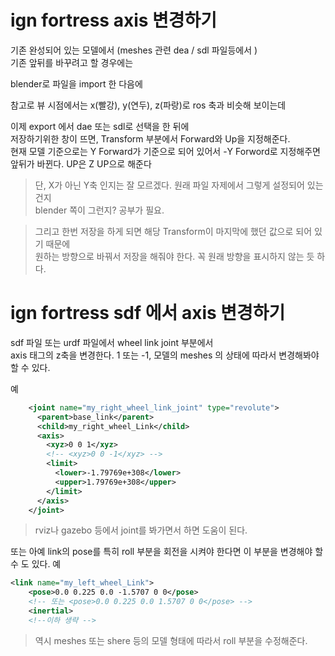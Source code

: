 # ign fortress axis 변경하기
기존 완성되어 있는 모델에서 (meshes 관련 dea / sdl 파일등에서 )   
기존 앞뒤를 바꾸려고 할 경우에는  

blender로 파일을 import 한 다음에   

참고로 뷰 시점에서는 x(빨강), y(연두), z(파랑)로 ros 축과 비슷해 보이는데  

이제 export 에서 dae 또는 sdl로 선택을 한 뒤에  
저장하기위한 창이 뜨면, Transform 부분에서 Forward와 Up을 지정해준다.  
현재 모델 기준으로는 Y Forward가 기준으로 되어 있어서 -Y Forword로 지정해주면 앞뒤가 바뀐다.
UP은 Z UP으로 해준다   

> 단, X가 아닌 Y축 인지는 잘 모르겠다. 원래 파일 자제에서 그렇게 설정되어 있는 건지  
blender 쪽이 그런지? 공부가 필요.  

> 그리고 한번 저장을 하게 되면 해당 Transform이 마지막에 했던 값으로 되어 있기 때문에  
원하는 방향으로 바꿔서 저장을 해줘야 한다. 꼭 원래 방향을 표시하지 않는 듯 하다.




# ign fortress sdf 에서 axis 변경하기 
sdf 파일 또는 urdf 파일에서 wheel link joint 부분에서   
axis 태그의 z축을 변경한다. 1 또는 -1, 모델의 meshes 의 상태에 따라서 변경해봐야 할 수 있다.

예
```xml
    <joint name="my_right_wheel_link_joint" type="revolute">
      <parent>base_link</parent>
      <child>my_right_wheel_Link</child>
      <axis>
        <xyz>0 0 1</xyz>
        <!-- <xyz>0 0 -1</xyz> -->
        <limit>
          <lower>-1.79769e+308</lower>
          <upper>1.79769e+308</upper>
        </limit>
      </axis>
    </joint>
```

> rviz나 gazebo 등에서 joint를 봐가면서 하면 도움이 된다.  

또는 아예 link의 pose를 특히 roll 부분을 회전을 시켜야 한다면 이 부분을 변경해야 할 수 도 있다.
예
```xml
<link name="my_left_wheel_Link">
    <pose>0.0 0.225 0.0 -1.5707 0 0</pose>
    <!-- 또는 <pose>0.0 0.225 0.0 1.5707 0 0</pose> -->
    <inertial>
    <!--이하 생략 -->
```
> 역시 meshes 또는 shere 등의 모델 형태에 따라서 roll 부분을 수정해준다. 


